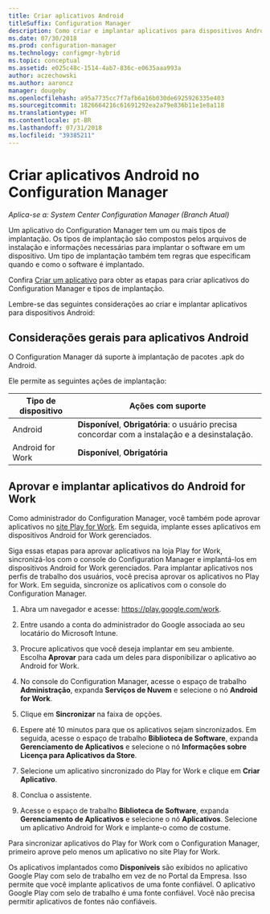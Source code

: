 ```yaml
---
title: Criar aplicativos Android
titleSuffix: Configuration Manager
description: Como criar e implantar aplicativos para dispositivos Android no Configuration Manager.
ms.date: 07/30/2018
ms.prod: configuration-manager
ms.technology: configmgr-hybrid
ms.topic: conceptual
ms.assetid: e025c48c-1514-4ab7-836c-e0635aaa993a
author: aczechowski
ms.author: aaroncz
manager: dougeby
ms.openlocfilehash: a95a7735cc7f7afb6a16b030de6925926335e403
ms.sourcegitcommit: 1826664216c61691292ea2a79e836b11e1e8a118
ms.translationtype: HT
ms.contentlocale: pt-BR
ms.lasthandoff: 07/31/2018
ms.locfileid: "39385211"
---
```

# <a name="create-android-applications-in-configuration-manager"></a>Criar aplicativos Android no Configuration Manager

*Aplica-se a: System Center Configuration Manager (Branch Atual)*

Um aplicativo do Configuration Manager tem um ou mais tipos de implantação. Os tipos de implantação são compostos pelos arquivos de instalação e informações necessárias para implantar o software em um dispositivo. Um tipo de implantação também tem regras que especificam quando e como o software é implantado.  

Confira [Criar um aplicativo](/sccm/apps/deploy-use/create-applications#bkmk_create) para obter as etapas para criar aplicativos do Configuration Manager e tipos de implantação. 

Lembre-se das seguintes considerações ao criar e implantar aplicativos para dispositivos Android:  



## <a name="general-considerations-for-android-apps"></a>Considerações gerais para aplicativos Android

O Configuration Manager dá suporte à implantação de pacotes .apk do Android. 

Ele permite as seguintes ações de implantação:

|Tipo de dispositivo|Ações com suporte|
|-|-|
|Android|**Disponível**, **Obrigatória**: o usuário precisa concordar com a instalação e a desinstalação.|
|Android for Work |**Disponível**, **Obrigatória** |



## <a name="approve-and-deploy-android-for-work-apps"></a>Aprovar e implantar aplicativos do Android for Work

Como administrador do Configuration Manager, você também pode aprovar aplicativos no [site Play for Work](https://play.google.com/work). Em seguida, implante esses aplicativos em dispositivos Android for Work gerenciados.

Siga essas etapas para aprovar aplicativos na loja Play for Work, sincronizá-los com o console do Configuration Manager e implantá-los em dispositivos Android for Work gerenciados. Para implantar aplicativos nos perfis de trabalho dos usuários, você precisa aprovar os aplicativos no Play for Work. Em seguida, sincronize os aplicativos com o console do Configuration Manager.

1. Abra um navegador e acesse: https://play.google.com/work.  

2. Entre usando a conta do administrador do Google associada ao seu locatário do Microsoft Intune.  

3. Procure aplicativos que você deseja implantar em seu ambiente. Escolha **Aprovar** para cada um deles para disponibilizar o aplicativo ao Android for Work.  

4. No console do Configuration Manager, acesse o espaço de trabalho **Administração**, expanda **Serviços de Nuvem** e selecione o nó **Android for Work**.  

5. Clique em **Sincronizar** na faixa de opções.  

6. Espere até 10 minutos para que os aplicativos sejam sincronizados. Em seguida, acesse o espaço de trabalho **Biblioteca de Software**, expanda **Gerenciamento de Aplicativos** e selecione o nó **Informações sobre Licença para Aplicativos da Store**.  

7. Selecione um aplicativo sincronizado do Play for Work e clique em **Criar Aplicativo**.  

8. Conclua o assistente.  

9. Acesse o espaço de trabalho **Biblioteca de Software**, expanda **Gerenciamento de Aplicativos** e selecione o nó **Aplicativos**. Selecione um aplicativo Android for Work e implante-o como de costume.  

Para sincronizar aplicativos do Play for Work com o Configuration Manager, primeiro aprove pelo menos um aplicativo no site Play for Work.

Os aplicativos implantados como **Disponíveis** são exibidos no aplicativo Google Play com selo de trabalho em vez de no Portal da Empresa. Isso permite que você implante aplicativos de uma fonte confiável. O aplicativo Google Play com selo de trabalho é uma fonte confiável. Você não precisa permitir aplicativos de fontes não confiáveis.
